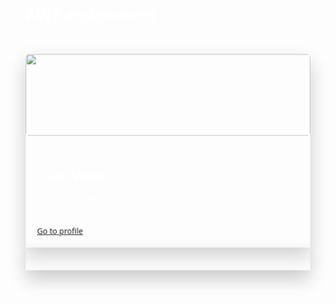 # AWT-assignment
SOCIAL MEDIA PLATFORM


<!DOCTYPE html>
<html lang="en">
<head>
    <meta charset="UTF-8">
    <meta name="viewport" content="width=device-width, initial-scale=1.0">
    <link rel="stylesheet" href="https://maxcdn.bootstrapcdn.com/bootstrap/4.5.2/css/bootstrap.min.css">
    <link rel="stylesheet" href="https://cdnjs.cloudflare.com/ajax/libs/font-awesome/5.15.1/css/all.min.css">
    <script src="https://ajax.googleapis.com/ajax/libs/jquery/3.5.1/jquery.min.js"></script>
    <script src="https://cdnjs.cloudflare.com/ajax/libs/popper.js/1.16.0/umd/popper.min.js"></script>
    <script src="https://maxcdn.bootstrapcdn.com/bootstrap/4.5.2/js/bootstrap.min.js"></script>
    <title>Social Media Platform</title>
    <style>
        body {
            background-image: url('https://source.unsplash.com/random/1600x900/?nature,technology');
            background-size: cover;
            background-position: center;
            color: #fff;
            font-family: 'Open Sans', sans-serif;
        }
        .card {
            background-color: rgba(255, 255, 255, 0.1);
            border: none;
            box-shadow: 0 16px 32px 0 rgba(0, 0, 0, 0.2);
        }
        .card-img-top {
            width: 100%;
            height: 15vw;
            object-fit: cover;
            border-radius: 5px;
        }
        .card-body {
            padding: 20px;
        }
        .card-title {
            font-size: 1.5rem;
            margin-bottom: 10px;
        }
        .card-text {
            font-size: 0.9rem;
            margin-bottom: 20px;
        }
        .btn-floating {
            position: relative;
            display: inline-flex;
            align-items: center;
            justify-content: center;
            width: 64px;
            height: 64px;
            line-height: 1.875;
            text-align: center;
            vertical-align: middle;
            border-radius: 32px;
            margin: 5px;
            font-size: 24px;
            transition: all 0.3s ease;
        }
        .btn-floating:hover {
            transform: translateY(-2px);
            box-shadow: 0 16px 32px 0 rgba(0, 0, 0, 0.1);
        }
    </style>
</head>
<body>
    <div class="container">
        <div class="row">
            <div class="col-md-4">
                <div class="card mb-4">
                    <img src="https://via.placeholder.com/150" class="card-img-top" alt="User Profile">
                    <div class="card-body">
                        <h5 class="card-title text-primary">User Name</h5>
                        <p class="card-text">Some quick example text to build on the card title and make up the bulk of the card's content.</p>
                        <a href="#" class="btn btn-primary btn-block">Go to profile</a>
                    </div>
                </div>
            </div>
            <div class="col-md-8">
                <div class="card">
                    <div class="card-body">
